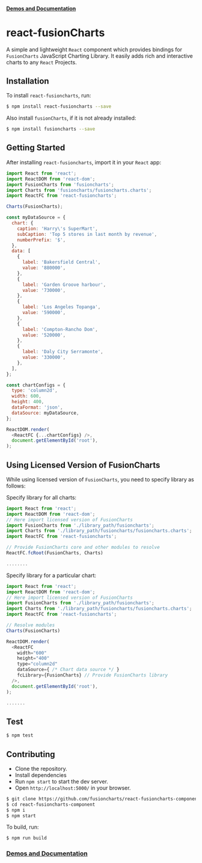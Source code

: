 #### [Demos and Documentation](https://fusioncharts.github.io/react-fusioncharts-component/)

# react-fusionCharts

A simple and lightweight `React` component which provides bindings for `FusionCharts` JavaScript Charting Library. It easily adds rich and interactive charts to any `React` Projects.

## Installation

To install `react-fusioncharts`, run:

```bash
$ npm install react-fusioncharts --save
```

Also install `fusionCharts`, if it is not already installed:

```bash
$ npm install fusioncharts --save
```

## Getting Started

After installing `react-fusioncharts`, import it in your `React` app:

```javascript
import React from 'react';
import ReactDOM from 'react-dom';
import FusionCharts from 'fusioncharts';
import Charts from 'fusioncharts/fusioncharts.charts';
import ReactFC from 'react-fusioncharts';

Charts(FusionCharts);

const myDataSource = {
  chart: {
    caption: 'Harry\'s SuperMart',
    subCaption: 'Top 5 stores in last month by revenue',
    numberPrefix: '$',
  },
  data: [
    {
      label: 'Bakersfield Central',
      value: '880000',
    },
    {
      label: 'Garden Groove harbour',
      value: '730000',
    },
    {
      label: 'Los Angeles Topanga',
      value: '590000',
    },
    {
      label: 'Compton-Rancho Dom',
      value: '520000',
    },
    {
      label: 'Daly City Serramonte',
      value: '330000',
    },
  ],
};

const chartConfigs = {
  type: 'column2d',
  width: 600,
  height: 400,
  dataFormat: 'json',
  dataSource: myDataSource,
};

ReactDOM.render(
  <ReactFC {...chartConfigs} />,
  document.getElementById('root'),
);
```

## Using Licensed Version of FusionCharts

While using licensed version of `FusionCharts`, you need to specify library as follows:

Specify library for all charts:

```javascript
import React from 'react';
import ReactDOM from 'react-dom';
// Here import licensed version of FusionCharts
import FusionCharts from './library_path/fusioncharts';
import Charts from './library_path/fusioncharts/fusioncharts.charts';
import ReactFC from 'react-fusioncharts';

// Provide FusionCharts core and other modules to resolve
ReactFC.fcRoot(FusionCharts, Charts)

........

```

Specify library for a particular chart:

```javascript
import React from 'react';
import ReactDOM from 'react-dom';
// Here import licensed version of FusionCharts
import FusionCharts from './library_path/fusioncharts';
import Charts from './library_path/fusioncharts/fusioncharts.charts';
import ReactFC from 'react-fusioncharts';

// Resolve modules
Charts(FusionCharts)

ReactDOM.render(
  <ReactFC
    width="600"
    height="400"
    type="column2d"
    dataSource={ /* Chart data source */ }
    fcLibrary={FusionCharts} // Provide FusionCharts library
  />,
  document.getElementById('root'),
);

.......

```

## Test

```sh
$ npm test
```

## Contributing

* Clone the repository.
* Install dependencies
* Run `npm start` to start the dev server.
* Open `http://localhost:5000/` in your browser.

```sh
$ git clone https://github.com/fusioncharts/react-fusioncharts-component.git
$ cd react-fusioncharts-component
$ npm i
$ npm start
```

To build, run:

```sh
$ npm run build
```

### [Demos and Documentation](https://fusioncharts.github.io/react-fusioncharts-component/)

